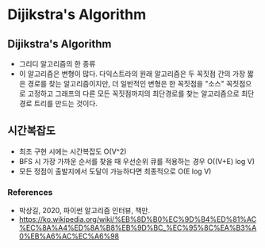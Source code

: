 # Dijikstra's Algorithm

## Dijikstra's Algorithm

- 그리디 알고리즘의 한 종류
- 이 알고리즘은 변형이 많다. 다익스트라의 원래 알고리즘은 두 꼭짓점 간의 가장 짧은 경로를 찾는 알고리즘이지만, 더 일반적인 변형은 한 꼭짓점을 "소스" 꼭짓점으로 고정하고 그래프의 다른 모든 꼭짓점까지의 최단경로를 찾는 알고리즘으로 최단 경로 트리를 만드는 것이다.



## 시간복잡도

- 최초 구현 시에는 시간복잡도 O(V^2)
- BFS 시 가장 가까운 순서를 찾을 때 우선순위 큐를 적용하는 경우 O((V+E) log V)
- 모든 정점이 출발지에서 도달이 가능하다면 최종적으로 O(E log V) 

### References

- 박상길, 2020, 파이썬 알고리즘 인터뷰, 책만.
- https://ko.wikipedia.org/wiki/%EB%8D%B0%EC%9D%B4%ED%81%AC%EC%8A%A4%ED%8A%B8%EB%9D%BC_%EC%95%8C%EA%B3%A0%EB%A6%AC%EC%A6%98

